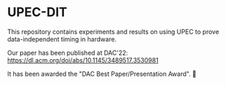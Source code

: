 # UPEC-DIT
This repository contains experiments and results on using UPEC to prove data-independent timing in hardware.

Our paper has been published at DAC'22:
https://dl.acm.org/doi/abs/10.1145/3489517.3530981

It has been awarded the "DAC Best Paper/Presentation Award". 🥇 
